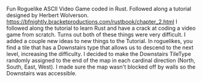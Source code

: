 Fun Roguelike ASCII Video Game coded in Rust. Followed along a tutorial designed by Herbert Wolverson. https://bfnightly.bracketproductions.com/rustbook/chapter_2.html
I followed along the tutorial to learn Rust and have a crack at coding a video game from scratch.
Turns out both of these things were very difficult.
I added a couple new ideas to new things to the Tutorial. 
In roguelikes, you find a tile that has a Downstairs type that allows us to descend to the next level, increasing the difficulty.
I decided to make the Downstairs TileType randomly assigned to the end of the map in each cardinal direction (North, South, East, West). I made sure the map wasn't blocked off by walls so the Downstairs was accessible. 

